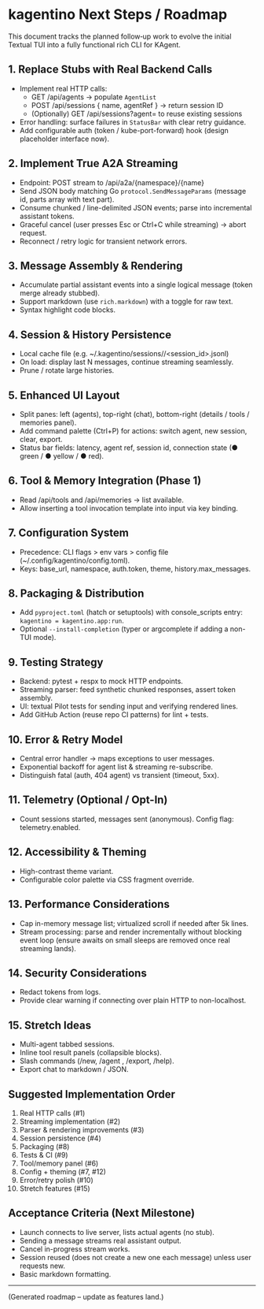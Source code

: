 # kagentino Next Steps / Roadmap

This document tracks the planned follow‑up work to evolve the initial Textual TUI into a fully functional rich CLI for KAgent.

## 1. Replace Stubs with Real Backend Calls
- Implement real HTTP calls:
  - GET /api/agents → populate `AgentList`
  - POST /api/sessions { name, agentRef } → return session ID
  - (Optionally) GET /api/sessions?agent=<ref> to reuse existing sessions
- Error handling: surface failures in `StatusBar` with clear retry guidance.
- Add configurable auth (token / kube-port-forward) hook (design placeholder interface now).

## 2. Implement True A2A Streaming
- Endpoint: POST stream to /api/a2a/{namespace}/{name}
- Send JSON body matching Go `protocol.SendMessageParams` (message id, parts array with text part).
- Consume chunked / line-delimited JSON events; parse into incremental assistant tokens.
- Graceful cancel (user presses Esc or Ctrl+C while streaming) → abort request.
- Reconnect / retry logic for transient network errors.

## 3. Message Assembly & Rendering
- Accumulate partial assistant events into a single logical message (token merge already stubbed).
- Support markdown (use `rich.markdown`) with a toggle for raw text.
- Syntax highlight code blocks.

## 4. Session & History Persistence
- Local cache file (e.g. ~/.kagentino/sessions/<agent>/<session_id>.jsonl)
- On load: display last N messages, continue streaming seamlessly.
- Prune / rotate large histories.

## 5. Enhanced UI Layout
- Split panes: left (agents), top-right (chat), bottom-right (details / tools / memories panel).
- Add command palette (Ctrl+P) for actions: switch agent, new session, clear, export.
- Status bar fields: latency, agent ref, session id, connection state (● green / ● yellow / ● red).

## 6. Tool & Memory Integration (Phase 1)
- Read /api/tools and /api/memories → list available.
- Allow inserting a tool invocation template into input via key binding.

## 7. Configuration System
- Precedence: CLI flags > env vars > config file (~/.config/kagentino/config.toml).
- Keys: base_url, namespace, auth.token, theme, history.max_messages.

## 8. Packaging & Distribution
- Add `pyproject.toml` (hatch or setuptools) with console_scripts entry: `kagentino = kagentino.app:run`.
- Optional `--install-completion` (typer or argcomplete if adding a non-TUI mode).

## 9. Testing Strategy
- Backend: pytest + respx to mock HTTP endpoints.
- Streaming parser: feed synthetic chunked responses, assert token assembly.
- UI: textual Pilot tests for sending input and verifying rendered lines.
- Add GitHub Action (reuse repo CI patterns) for lint + tests.

## 10. Error & Retry Model
- Central error handler → maps exceptions to user messages.
- Exponential backoff for agent list & streaming re-subscribe.
- Distinguish fatal (auth, 404 agent) vs transient (timeout, 5xx).

## 11. Telemetry (Optional / Opt-In)
- Count sessions started, messages sent (anonymous). Config flag: telemetry.enabled.

## 12. Accessibility & Theming
- High-contrast theme variant.
- Configurable color palette via CSS fragment override.

## 13. Performance Considerations
- Cap in-memory message list; virtualized scroll if needed after 5k lines.
- Stream processing: parse and render incrementally without blocking event loop (ensure awaits on small sleeps are removed once real streaming lands).

## 14. Security Considerations
- Redact tokens from logs.
- Provide clear warning if connecting over plain HTTP to non-localhost.

## 15. Stretch Ideas
- Multi-agent tabbed sessions.
- Inline tool result panels (collapsible blocks).
- Slash commands (/new, /agent <name>, /export, /help).
- Export chat to markdown / JSON.

## Suggested Implementation Order
1. Real HTTP calls (#1)
2. Streaming implementation (#2)
3. Parser & rendering improvements (#3)
4. Session persistence (#4)
5. Packaging (#8)
6. Tests & CI (#9)
7. Tool/memory panel (#6)
8. Config + theming (#7, #12)
9. Error/retry polish (#10)
10. Stretch features (#15)

## Acceptance Criteria (Next Milestone)
- Launch connects to live server, lists actual agents (no stub).
- Sending a message streams real assistant output.
- Cancel in-progress stream works.
- Session reused (does not create a new one each message) unless user requests new.
- Basic markdown formatting.

---
(Generated roadmap – update as features land.)
